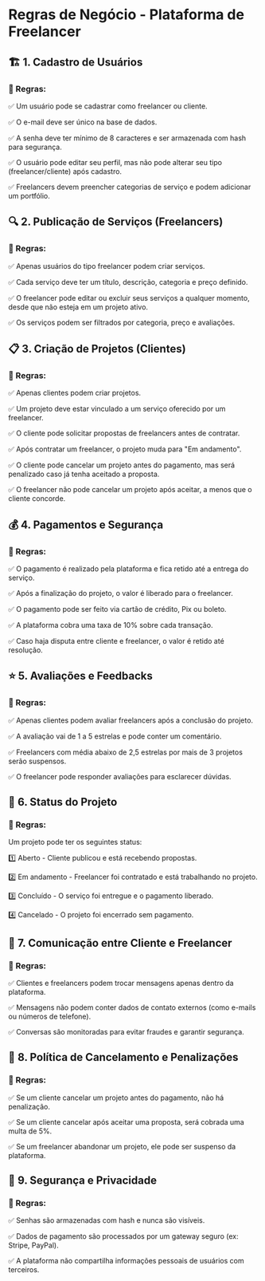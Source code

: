 # Regras de Negócio - Plataforma de Freelancer

## 🏗 1. Cadastro de Usuários
### 📌 Regras:
✅ Um usuário pode se cadastrar como freelancer ou cliente.

✅ O e-mail deve ser único na base de dados.

✅ A senha deve ter mínimo de 8 caracteres e ser armazenada com hash para segurança.

✅ O usuário pode editar seu perfil, mas não pode alterar seu tipo (freelancer/cliente) após cadastro.

✅ Freelancers devem preencher categorias de serviço e podem adicionar um portfólio.

## 🔍 2. Publicação de Serviços (Freelancers)
### 📌 Regras:
✅ Apenas usuários do tipo freelancer podem criar serviços.

✅ Cada serviço deve ter um título, descrição, categoria e preço definido.

✅ O freelancer pode editar ou excluir seus serviços a qualquer momento, desde que não esteja em um projeto ativo.

✅ Os serviços podem ser filtrados por categoria, preço e avaliações.

## 📋 3. Criação de Projetos (Clientes)
### 📌 Regras:
✅ Apenas clientes podem criar projetos.

✅ Um projeto deve estar vinculado a um serviço oferecido por um freelancer.

✅ O cliente pode solicitar propostas de freelancers antes de contratar.

✅ Após contratar um freelancer, o projeto muda para "Em andamento".

✅ O cliente pode cancelar um projeto antes do pagamento, mas será penalizado caso já tenha aceitado a proposta.

✅ O freelancer não pode cancelar um projeto após aceitar, a menos que o cliente concorde.

## 💰 4. Pagamentos e Segurança
### 📌 Regras:
✅ O pagamento é realizado pela plataforma e fica retido até a entrega do serviço.

✅ Após a finalização do projeto, o valor é liberado para o freelancer.

✅ O pagamento pode ser feito via cartão de crédito, Pix ou boleto.

✅ A plataforma cobra uma taxa de 10% sobre cada transação.

✅ Caso haja disputa entre cliente e freelancer, o valor é retido até resolução.

## ⭐ 5. Avaliações e Feedbacks
### 📌 Regras:
✅ Apenas clientes podem avaliar freelancers após a conclusão do projeto.

✅ A avaliação vai de 1 a 5 estrelas e pode conter um comentário.

✅ Freelancers com média abaixo de 2,5 estrelas por mais de 3 projetos serão suspensos.

✅ O freelancer pode responder avaliações para esclarecer dúvidas.

## 📆 6. Status do Projeto
### 📌 Regras:
Um projeto pode ter os seguintes status:

1️⃣ Aberto - Cliente publicou e está recebendo propostas. 

2️⃣ Em andamento - Freelancer foi contratado e está trabalhando no projeto.  

3️⃣ Concluído - O serviço foi entregue e o pagamento liberado. 

4️⃣ Cancelado - O projeto foi encerrado sem pagamento.

## 📩 7. Comunicação entre Cliente e Freelancer
### 📌 Regras:
✅ Clientes e freelancers podem trocar mensagens apenas dentro da plataforma.

✅ Mensagens não podem conter dados de contato externos (como e-mails ou números de telefone).

✅ Conversas são monitoradas para evitar fraudes e garantir segurança.

## 🚨 8. Política de Cancelamento e Penalizações
### 📌 Regras:
✅ Se um cliente cancelar um projeto antes do pagamento, não há penalização.

✅ Se um cliente cancelar após aceitar uma proposta, será cobrada uma multa de 5%.

✅ Se um freelancer abandonar um projeto, ele pode ser suspenso da plataforma.

## 🔐 9. Segurança e Privacidade
### 📌 Regras:
✅ Senhas são armazenadas com hash e nunca são visíveis.

✅ Dados de pagamento são processados por um gateway seguro (ex: Stripe, PayPal).

✅ A plataforma não compartilha informações pessoais de usuários com terceiros.